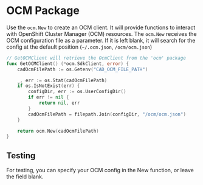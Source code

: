 # OCM Package

Use the `ocm.New` to create an OCM client. It will provide functions to interact with OpenShift Cluster Manager (OCM) resources. The `ocm.New` receives the OCM configuration file as a parameter. If it is left blank, it will search for the config at the default position (`~/.ocm.json`, `/ocm/ocm.json`)

[embedmd]:# (../../cadctl/cmd/investigate/investigate.go /\/\/ GetOCMClient/ /^}$/)
```go
// GetOCMClient will retrieve the OcmClient from the 'ocm' package
func GetOCMClient() (*ocm.SdkClient, error) {
	cadOcmFilePath := os.Getenv("CAD_OCM_FILE_PATH")

	_, err := os.Stat(cadOcmFilePath)
	if os.IsNotExist(err) {
		configDir, err := os.UserConfigDir()
		if err != nil {
			return nil, err
		}
		cadOcmFilePath = filepath.Join(configDir, "/ocm/ocm.json")
	}

	return ocm.New(cadOcmFilePath)
}
```

## Testing

For testing, you can specify your OCM config in the New function, or leave the field blank.
